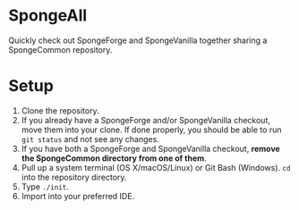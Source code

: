 # SpongeAll
Quickly check out SpongeForge and SpongeVanilla together sharing a SpongeCommon repository.

# Setup
1. Clone the repository.
2. If you already have a SpongeForge and/or SpongeVanilla checkout, move them into your clone. If done properly, you should
be able to run `git status` and not see any changes.
3. If you have both a SpongeForge and SpongeVanilla checkout, **remove the SpongeCommon directory from one of them**.
4. Pull up a system terminal (OS X/macOS/Linux) or Git Bash (Windows). `cd` into the repository directory.
5. Type `./init`.
6. Import into your preferred IDE.
